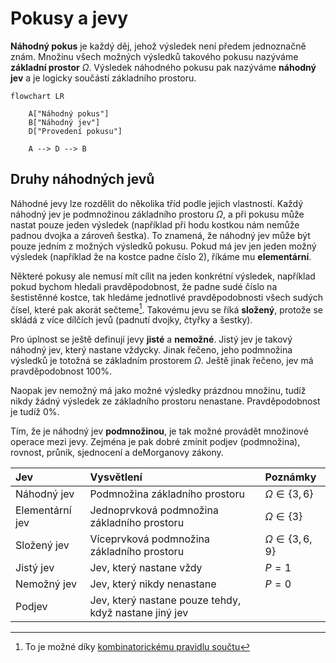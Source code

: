# Pokusy a jevy

__Náhodný pokus__ je každý děj, jehož výsledek není předem jednoznačně znám. Množinu všech možných výsledků takového pokusu nazýváme __základní prostor__ $\Omega$. Výsledek náhodného pokusu pak nazýváme __náhodný jev__ a je logicky součástí základního prostoru.

```mermaid
flowchart LR

    A["Náhodný pokus"]
    B["Náhodný jev"]
    D["Provedení pokusu"]

    A --> D --> B
```

## Druhy náhodných jevů
Náhodné jevy lze rozdělit do několika tříd podle jejich vlastností. Každý náhodný jev je podmnožinou základního prostoru $\Omega$, a při pokusu může nastat pouze jeden výsledek (například při hodu kostkou nám nemůže padnou dvojka a zároveň šestka). To znamená, že náhodný jev může být pouze jedním z možných výsledků pokusu. Pokud má jev jen jeden možný výsledek (například že na kostce padne číslo 2), říkáme mu __elementární__.

Některé pokusy ale nemusí mít cílit na jeden konkrétní výsledek, například pokud bychom hledali pravděpodobnost, že padne sudé číslo na šestistěnné kostce, tak hledáme jednotlivé pravděpodobnosti všech sudých čísel, které pak akorát sečteme[^1]. Takovému jevu se říká __složený__, protože se skládá z více dílčích jevů (padnutí dvojky, čtyřky a šestky).

Pro úplnost se ještě definují jevy __jisté__ a __nemožné__. Jistý jev je takový náhodný jev, který nastane vždycky. Jinak řečeno, jeho podmnožina výsledků je totožná se základním prostorem $\Omega$. Ještě jinak řečeno, jev má pravděpodobnost 100%.

Naopak jev nemožný má jako možné výsledky prázdnou množinu, tudíž nikdy žádný výsledek ze základního prostoru nenastane. Pravděpodobnost je tudíž 0%.  

Tím, že je náhodný jev **podmnožinou**, je tak možné provádět množinové operace mezi jevy. Zejména je pak dobré zmínit podjev (podmnožina), rovnost, průnik, sjednocení a deMorganovy zákony.

|Jev|Vysvětlení|Poznámky|
|:--|:--|:--|
|Náhodný jev|Podmnožina základního prostoru|$\Omega \in \{3, 6\}$|
|Elementární jev|Jednoprvková podmnožina základního prostoru|$\Omega \in \{3\}$|
|Složený jev|Víceprvková podmnožina základního prostoru|$\Omega \in \{3, 6, 9\}$|
|Jistý jev|Jev, který nastane vždy|$P = 1$|
|Nemožný jev|Jev, který nikdy nenastane|$P = 0$|
|Podjev|Jev, který nastane pouze tehdy, když nastane jiný jev||

[^1]: To je možné díky [kombinatorickému pravidlu součtu](../../kombinatorika/kombinatoricka_pravidla.md#pravidlo-souctu)